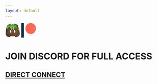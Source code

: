 ```yaml
---
layout: default
---
```

[![discord](/imgs/discord.png)](https://discord.gg/d7drVB46UP)    [![patreon](/imgs/patreon.png)](https://www.patreon.com/nosnowflakerp)

# JOIN DISCORD FOR FULL ACCESS
## [DIRECT CONNECT](fivem://connect/connect.nosnowflakerp.com)
